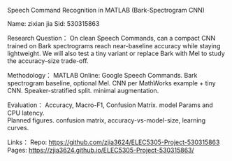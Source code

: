 Speech Command Recognition in MATLAB (Bark-Spectrogram CNN)

Name: zixian jia
Sid: 530315863



Research Question： 
On clean Speech Commands, can a compact CNN trained on Bark spectrograms reach near-baseline accuracy while staying lightweight.
We will also test a tiny variant or replace Bark with Mel to study the accuracy–size trade-off.


Methodology：
MATLAB Online: Google Speech Commands. 
Bark spectrogram baseline, optional Mel. 
CNN per MathWorks example + tiny CNN. Speaker-stratified split.
minimal augmentation.


Evaluation： Accuracy, Macro-F1, Confusion Matrix. 
model Params and CPU latency.  
Planned figures. confusion matrix, accuracy-vs-model-size, learning curves.

Links：
Repo: https://github.com/zjia3624/ELEC5305-Project-530315863
Pages: https://zjia3624.github.io/ELEC5305-Project-530315863/
